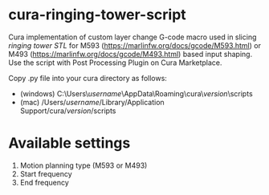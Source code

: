 # cura-ringing-tower-script
Cura implementation of custom layer change G-code macro used in slicing *ringing tower STL* for M593 (https://marlinfw.org/docs/gcode/M593.html) or M493 (https://marlinfw.org/docs/gcode/M493.html) based input shaping.
Use the script with Post Processing Plugin on Cura Marketplace.

Copy .py file into your cura directory as follows:
* (windows) C:\Users\\*username*\AppData\Roaming\cura\\*version*\scripts
* (mac) /Users/*username*/Library/Application Support/cura/*version*/scripts

# Available settings
1. Motion planning type (M593 or M493)
2. Start frequency
3. End frequency
